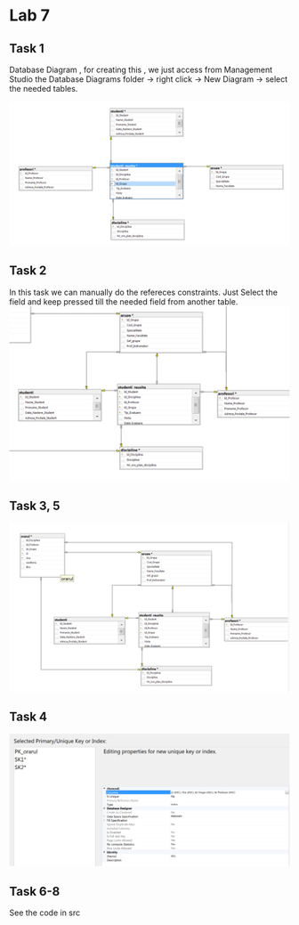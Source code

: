 # Lab 7

## Task 1
Database Diagram , for creating this , we just access from Management Studio the Database Diagrams folder -> right click -> New Diagram -> select the needed tables.

![./imgs/screen1.jpg](./imgs/screen1.png)

## Task 2
In this task we can manually do the refereces constraints. Just Select the field and keep pressed till the needed field from another table.
![](./imgs/screen2.png)

## Task 3, 5
![](./imgs/screen3.png)

## Task 4
![](./imgs/screen4.png)

## Task 6-8
See the code in src
